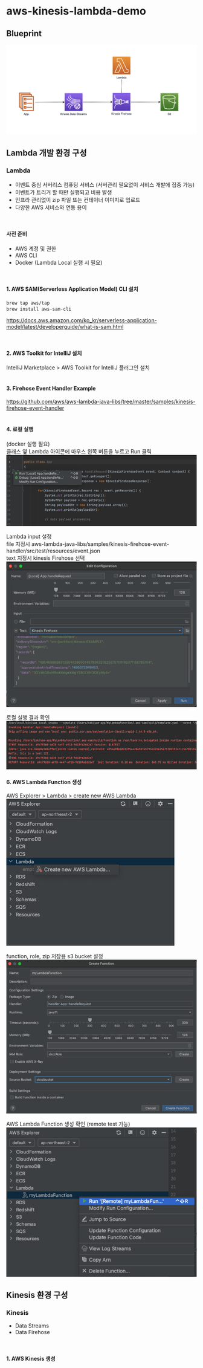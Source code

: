# aws-kinesis-lambda-demo


## Blueprint
![architecture](./img/architecture.png)


## Lambda 개발 환경 구성
### Lambda
- 이벤트 중심 서버리스 컴퓨팅 서비스 (서버관리 필요없이 서비스 개발에 집중 가능)
- 이벤트가 트리거 할 때만 실행되고 비용 발생
- 인프라 관리없이 zip 파일 또는 컨테이너 이미지로 업로드
- 다양한 AWS 서비스와 연동 용이 
</br>

#### 사전 준비
- AWS 계정 및 권한
- AWS CLI
- Docker (Lambda Local 실행 시 필요)
</br>

#### 1. AWS SAM(Serverless Application Model) CLI 설치
```
brew tap aws/tap
brew install aws-sam-cli
```
https://docs.aws.amazon.com/ko_kr/serverless-application-model/latest/developerguide/what-is-sam.html

</br>

#### 2. AWS Toolkit for IntelliJ 설치
IntelliJ Marketplace > AWS Toolkit for IntelliJ 플러그인 설치  
</br>

#### 3. Firehose Event Handler Example
https://github.com/aws/aws-lambda-java-libs/tree/master/samples/kinesis-firehose-event-handler  
</br>

#### 4. 로컬 실행
(docker 실행 필요)  
클래스 옆 Lambda 아이콘에 마우스 왼쪽 버튼을 누르고 Run 클릭
![localtest1](./img/localtest1.png)

Lambda input 설정  
file 지정시 aws-lambda-java-libs/samples/kinesis-firehose-event-handler/src/test/resources/event.json  
text 지정시 kinesis Firehose 선택  
![localtest2](./img/localtest2.png)

로컬 실행 결과 확인
![localtest3](./img/localtest3.png)
</br>

#### 6. AWS Lambda Function 생성
AWS Explorer > Lambda > create new AWS Lambda  
![create1](./img/create1.png)

function, role, zip 저장용 s3 bucket 설정  
![create2](./img/create2.png)

AWS Lambda Function 생성 확인 (remote test 가능)  
![localtest3](./img/create3.png)
</br>


## Kinesis 환경 구성
### Kinesis
- Data Streams
- Data Firehose
</br>

#### 1. AWS Kinesis 생성
